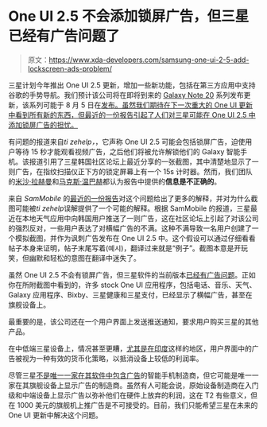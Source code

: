 # One UI 2.5 不会添加锁屏广告，但三星已经有广告问题了

> 原文：<https://www.xda-developers.com/samsung-one-ui-2-5-add-lockscreen-ads-problem/>

三星计划今年推出 One UI 2.5 更新，增加一些新功能，包括在第三方应用中支持谷歌的手势导航。我们预计该公司将在即将到来的 [Galaxy Note 20](https://www.xda-developers.com/tag/samsung-galaxy-note20/) 系列发布更新，该系列可能于 8 月 5 日在[发布。虽然我们期待在下一次重大的 One UI 更新中看到所有新的东西，但最近的一份报告](https://www.xda-developers.com/samsung-galaxy-note-20-fold-2-unpacked-online/)[引起了人们对三星可能在 One UI 2.5 中添加锁屏广告的担忧。](https://www.tizenhelp.com/one-ui-2-5-leak-suggests-ads-are-coming-on-samsung-phones/)

有问题的报道来自*ti zehelp，*，它声称 One UI 2.5 可能会包括锁屏广告，迫使用户等待 15 秒才能观看视频广告，之后他们将被允许解锁他们的 Galaxy 智能手机。该报道引用了三星韩国社区论坛上最近分享的一张截图，其中清楚地显示了一则广告，在指纹扫描仪正下方的锁定屏幕上有一个 15s 计时器。然而，我们团队的[米沙·拉赫曼](https://www.xda-developers.com/author/mishaalrahman/)和[马克斯·温巴赫](https://www.xda-developers.com/author/mweinbach/)都认为报告中提供的**信息是不正确的**。

来自 *SamMobile* 的[最近的一份报告](https://www.sammobile.com/news/no-one-ui-2-5-isnt-going-to-put-ads-lock-screen/?__cf_chl_jschl_tk__=34c800cf46cc81709c6bde1c2b85ecabbf4c8e1c-1591687603-0-AW0mKxBry2j5Si7MD56xm8-q0JyrmKVVS9mYLEEHKAkyrDhddsHy1soA6en_BSFhuc6kteb2TLcQaDiR-PkGh5PFlCa0tbF37jDfsXPO8mefzGrrABLHBmdobS1TDN1YV-9Paav5L2PnTVvtsQhbTGvYineo7roNvoJSi8ouHYPyqAbISueIchhB17yaK-Lt-3Lmvyns2aF3nWQKCWPLZ3xLAdHuEEwABxHQfyMtXoFG0AB8oWog3BmTu48JshiMYvoyoJ1kYSDtkjF9IJvX2NPl_mVyfvbC_wnzz-zwjFtURXbEJjyjhYjzAH6WChrdocPiOh71jsNLVPxqUw_7N8IYrXAIXmLQ-KIhehSxx0b4)对这个问题给出了更多的解释，并对为什么截图可能被*ti zehelp*误解提供了一个可能的解释。根据 SamMobile 的报道，三星最近在本地天气应用中向韩国用户推送了一则广告，这在社区论坛上引起了对该公司的强烈反对，一些用户表达了对横幅广告的不满。这种不满导致一名用户创建了一个模拟截图，并作为讽刺广告发布在 One UI 2.5 中。这个假设可以通过仔细看看帖子本身来证明，帖子末尾写着(예시)，翻译过来就是“例子”。截图本意是开玩笑，但幽默和轻松的意图在翻译中迷失了。

虽然 One UI 2.5 不会有锁屏广告，但三星软件的当前版本[已经有广告问题](https://twitter.com/MaxWinebach/status/1269854482713718784)。正如你在所附截图中看到的，许多 stock One UI 应用程序，包括电话、音乐、天气、Galaxy 应用程序、Bixby、三星健康和三星支付，已经显示了横幅广告，甚至在旗舰设备上。

最重要的是，该公司还在一个用户界面上发送推送通知，要求用户购买三星的其他产品。

在中低端三星设备上，情况甚至更糟，[尤其是在印度](https://www.xda-developers.com/samsung-galaxy-s10-lite-review/)这样的地区，用户界面中的广告被视为一种有效的货币化策略，以抵消设备上较低的利润率。

尽管三星[不是唯一一家在其软件中包含广告](https://www.xda-developers.com/xiaomi-one-click-button-turn-off-all-ads-in-miui-system-apps/)的智能手机制造商，但它可能是唯一一家在其旗舰设备上显示广告的制造商。虽然有人可能会说，原始设备制造商在入门级和中端设备上显示广告以弥补他们在硬件上放弃的利润，这在 T2 有些意义，但在 1000 美元的旗舰机上推广告是不可接受的。目前，我们只能希望三星在未来的 One UI 更新中解决这个问题。